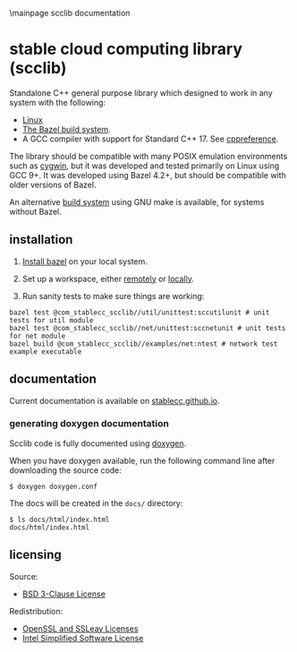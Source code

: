 \mainpage scclib documentation
# stable cloud computing library (scclib)

Standalone C++ general purpose library which designed to work in any system with the following:
* [Linux](https://www.linux.org/)
* [The Bazel build system](https://bazel.build/).
* A GCC compiler with support for Standard C++ 17. See
[cppreference](https://en.cppreference.com/w/cpp/17).

The library should be compatible with many POSIX emulation environments such as
[cygwin](https://www.cygwin.com/), but it was developed and tested
primarily on Linux using GCC 9+. It was developed using Bazel 4.2+, but should be compatible
with older versions of Bazel.

An alternative [build system](make/) using GNU make is available, for systems without Bazel.

## installation

1. [Install bazel](install_bazel.md) on your local system.

2. Set up a workspace, either [remotely](workspace_remote.md) or [locally](workspace_local.md).

3. Run sanity tests to make sure things are working:
```
bazel test @com_stablecc_scclib//util/unittest:sccutilunit # unit tests for util module
bazel test @com_stablecc_scclib//net/unittest:sccnetunit # unit tests for net module
bazel build @com_stablecc_scclib//examples/net:ntest # network test example executable
```

## documentation

Current documentation is available on
[stablecc.github.io](https://stablecc.github.io/scclib-doxygen/).

### generating doxygen documentation

Scclib code is fully documented using [doxygen](https://www.doxygen.nl/index.html).

When you have doxygen available, run the following command line after downloading the source
code:
```
$ doxygen doxygen.conf
```

The docs will be created in the `docs/` directory:
```
$ ls docs/html/index.html 
docs/html/index.html
```

## licensing

Source:
* [BSD 3-Clause License](LICENSE)

Redistribution:
* [OpenSSL and SSLeay Licenses](openssl.txt)
* [Intel Simplified Software License](intel.txt)

